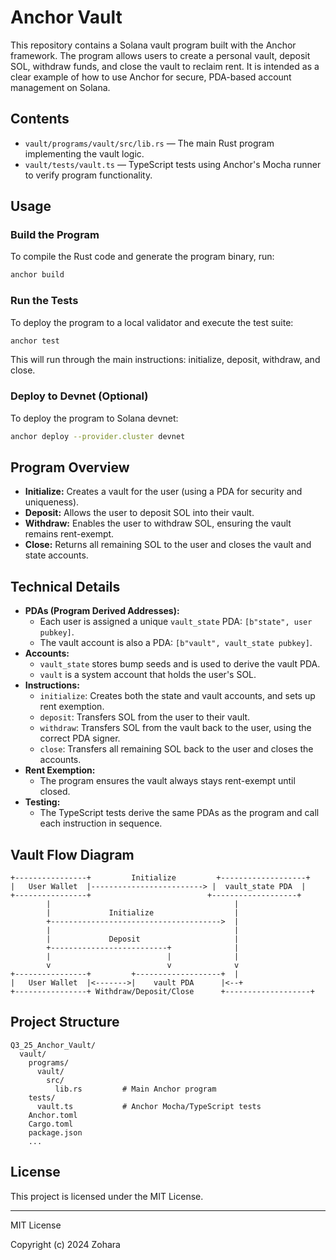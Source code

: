 # Anchor Vault

This repository contains a Solana vault program built with the Anchor framework. The program allows users to create a personal vault, deposit SOL, withdraw funds, and close the vault to reclaim rent. It is intended as a clear example of how to use Anchor for secure, PDA-based account management on Solana.

## Contents
- `vault/programs/vault/src/lib.rs` — The main Rust program implementing the vault logic.
- `vault/tests/vault.ts` — TypeScript tests using Anchor's Mocha runner to verify program functionality.

## Usage

### Build the Program
To compile the Rust code and generate the program binary, run:
```bash
anchor build
```

### Run the Tests
To deploy the program to a local validator and execute the test suite:
```bash
anchor test
```
This will run through the main instructions: initialize, deposit, withdraw, and close.

### Deploy to Devnet (Optional)
To deploy the program to Solana devnet:
```bash
anchor deploy --provider.cluster devnet
```

## Program Overview
- **Initialize:** Creates a vault for the user (using a PDA for security and uniqueness).
- **Deposit:** Allows the user to deposit SOL into their vault.
- **Withdraw:** Enables the user to withdraw SOL, ensuring the vault remains rent-exempt.
- **Close:** Returns all remaining SOL to the user and closes the vault and state accounts.

## Technical Details
- **PDAs (Program Derived Addresses):**
  - Each user is assigned a unique `vault_state` PDA: `[b"state", user pubkey]`.
  - The vault account is also a PDA: `[b"vault", vault_state pubkey]`.
- **Accounts:**
  - `vault_state` stores bump seeds and is used to derive the vault PDA.
  - `vault` is a system account that holds the user's SOL.
- **Instructions:**
  - `initialize`: Creates both the state and vault accounts, and sets up rent exemption.
  - `deposit`: Transfers SOL from the user to their vault.
  - `withdraw`: Transfers SOL from the vault back to the user, using the correct PDA signer.
  - `close`: Transfers all remaining SOL back to the user and closes the accounts.
- **Rent Exemption:**
  - The program ensures the vault always stays rent-exempt until closed.
- **Testing:**
  - The TypeScript tests derive the same PDAs as the program and call each instruction in sequence.

## Vault Flow Diagram

```
+----------------+         Initialize         +-------------------+
|   User Wallet  |-------------------------> |  vault_state PDA  |
+----------------+                          +-------------------+
        |                                         |
        |             Initialize                  |
        +-------------------------------------->  |
        |                                         |
        |             Deposit                     |
        +--------------------------+              |
        |                          |              |
        v                          v              v
+----------------+         +-------------------+  |
|   User Wallet  |<------->|    vault PDA      |<--+
+----------------+ Withdraw/Deposit/Close      +-------------------+
```

## Project Structure

```
Q3_25_Anchor_Vault/
  vault/
    programs/
      vault/
        src/
          lib.rs         # Main Anchor program
    tests/
      vault.ts           # Anchor Mocha/TypeScript tests
    Anchor.toml
    Cargo.toml
    package.json
    ...
```

## License

This project is licensed under the MIT License.

---

MIT License

Copyright (c) 2024 Zohara
